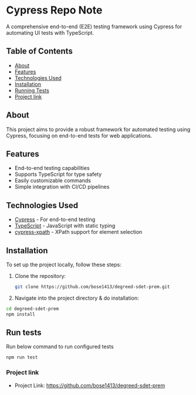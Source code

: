 # Cypress Repo Note

A comprehensive end-to-end (E2E) testing framework using Cypress for automating UI tests with TypeScript.

## Table of Contents

- [About](#about)
- [Features](#features)
- [Technologies Used](#technologies-used)
- [Installation](#installation)
- [Running Tests](#Run-tests)
- [Project link](#Project-link)

## About

This project aims to provide a robust framework for automated testing using Cypress, focusing on end-to-end tests for
web applications.

## Features

- End-to-end testing capabilities
- Supports TypeScript for type safety
- Easily customizable commands
- Simple integration with CI/CD pipelines

## Technologies Used

- [Cypress](https://www.cypress.io/) - For end-to-end testing
- [TypeScript](https://www.typescriptlang.org/) - JavaScript with static typing
- [cypress-xpath](https://www.npmjs.com/package/cypress-xpath) - XPath support for element selection

## Installation

To set up the project locally, follow these steps:

1. Clone the repository:
   ```bash
   git clone https://github.com/bose1413/degreed-sdet-prem.git 
   ```

2. Navigate into the project directory & do installation:
  ```bash
  cd degreed-sdet-prem
  npm install
   ```

## Run tests
Run below command to run configured tests
 ```bash
npm run test
```

### Project link

- Project Link: https://github.com/bose1413/degreed-sdet-prem
